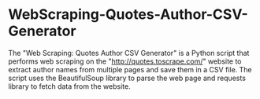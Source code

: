 # WebScraping-Quotes-Author-CSV-Generator
The "Web Scraping: Quotes Author CSV Generator" is a Python script that performs web scraping on the "http://quotes.toscrape.com/" website to extract author names from multiple pages and save them in a CSV file. The script uses the BeautifulSoup library to parse the web page and requests library to fetch data from the website. 
